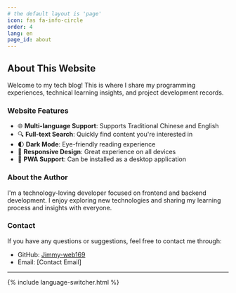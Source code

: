 ```yaml
---
# the default layout is 'page'
icon: fas fa-info-circle
order: 4
lang: en
page_id: about
---
```


## About This Website

Welcome to my tech blog! This is where I share my programming experiences, technical learning insights, and project development records.

### Website Features

- 🌐 **Multi-language Support**: Supports Traditional Chinese and English
- 🔍 **Full-text Search**: Quickly find content you're interested in
- 🌓 **Dark Mode**: Eye-friendly reading experience
- 📱 **Responsive Design**: Great experience on all devices
- 🚀 **PWA Support**: Can be installed as a desktop application

### About the Author

I'm a technology-loving developer focused on frontend and backend development. I enjoy exploring new technologies and sharing my learning process and insights with everyone.

### Contact

If you have any questions or suggestions, feel free to contact me through:

- GitHub: [Jimmy-web169](https://github.com/Jimmy-web169)
- Email: [Contact Email]

---

{% include language-switcher.html %}
